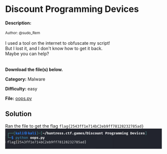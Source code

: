 # Discount Programming Devices

**Description:**

<small>Author: @sudo_Rem</small><br><br>I used a tool on the internet to obfuscate my script!<br> But I lost it, and I don't know how to get it back. <br> Maybe you can help?<br> <br><br> <b>Download the file(s) below.</b>


**Category:** Malware

**Difficulty:** easy

**File:** [oops.py](oops.py)

## Solution

Ran the file to get the flag `flag{2543ff1e714bC2eb9ff78128232785ad}`  
![alt text](image.png)